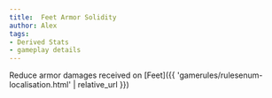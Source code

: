 ```yaml
---
title:  Feet Armor Solidity
author: Alex
tags:
- Derived Stats
- gameplay details
---                               
```






Reduce armor damages received on [Feet]({{ 'gamerules/rulesenum-localisation.html' | relative_url }})


